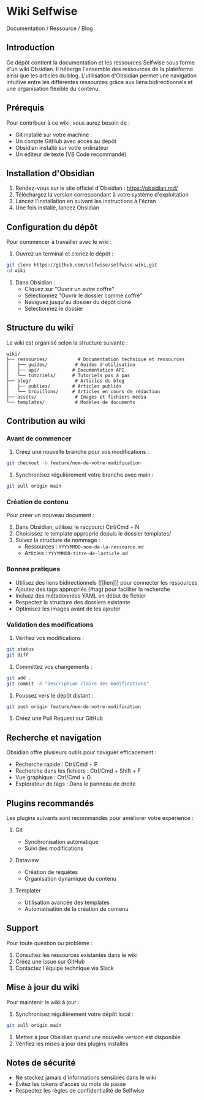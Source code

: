 # Wiki Selfwise 
Documentation / Ressource / Blog

## Introduction

Ce dépôt contient la documentation et les ressources Selfwise sous forme d'un wiki Obsidian. Il héberge l'ensemble des ressources de la plateforme ainsi que les articles du blog. L'utilisation d'Obsidian permet une navigation intuitive entre les différentes ressources grâce aux liens bidirectionnels et une organisation flexible du contenu.

## Prérequis

Pour contribuer à ce wiki, vous aurez besoin de :
- Git installé sur votre machine
- Un compte GitHub avec accès au dépôt
- Obsidian installé sur votre ordinateur
- Un éditeur de texte (VS Code recommandé)

## Installation d'Obsidian

1. Rendez-vous sur le site officiel d'Obsidian : https://obsidian.md/
2. Téléchargez la version correspondant à votre système d'exploitation
3. Lancez l'installation en suivant les instructions à l'écran
4. Une fois installé, lancez Obsidian

## Configuration du dépôt

Pour commencer à travailler avec le wiki :

1. Ouvrez un terminal et clonez le dépôt :
```bash
git clone https://github.com/selfwise/selfwise-wiki.git
cd wiki
```

1. Dans Obsidian :
   - Cliquez sur "Ouvrir un autre coffre"
   - Sélectionnez "Ouvrir le dossier comme coffre"
   - Naviguez jusqu'au dossier du dépôt cloné
   - Sélectionnez le dossier

## Structure du wiki

Le wiki est organisé selon la structure suivante :

```
wiki/
├── ressources/           # Documentation technique et ressources
│   ├── guides/          # Guides d'utilisation
│   ├── api/            # Documentation API
│   └── tutoriels/      # Tutoriels pas à pas
├── blog/                # Articles du blog
│   ├── publies/        # Articles publiés
│   └── brouillons/     # Articles en cours de rédaction
├── assets/              # Images et fichiers média
└── templates/           # Modèles de documents
```

## Contribution au wiki

### Avant de commencer

1. Créez une nouvelle branche pour vos modifications :
```bash
git checkout -b feature/nom-de-votre-modification
```

1. Synchronisez régulièrement votre branche avec main :
```bash
git pull origin main
```

### Création de contenu

Pour créer un nouveau document :

1. Dans Obsidian, utilisez le raccourci Ctrl/Cmd + N
2. Choisissez le template approprié depuis le dossier templates/
3. Suivez la structure de nommage :
   - Ressources : `YYYYMMDD-nom-de-la-ressource.md`
   - Articles : `YYYYMMDD-titre-de-larticle.md`

### Bonnes pratiques

- Utilisez des liens bidirectionnels ([[lien]]) pour connecter les ressources
- Ajoutez des tags appropriés (#tag) pour faciliter la recherche
- Incluez des métadonnées YAML en début de fichier
- Respectez la structure des dossiers existante
- Optimisez les images avant de les ajouter

### Validation des modifications

1. Vérifiez vos modifications :
```bash
git status
git diff
```

1. Committez vos changements :
```bash
git add .
git commit -m "Description claire des modifications"
```

1. Poussez vers le dépôt distant :
```bash
git push origin feature/nom-de-votre-modification
```

1. Créez une Pull Request sur GitHub

## Recherche et navigation

Obsidian offre plusieurs outils pour naviguer efficacement :

- Recherche rapide : Ctrl/Cmd + P
- Recherche dans les fichiers : Ctrl/Cmd + Shift + F
- Vue graphique : Ctrl/Cmd + G
- Explorateur de tags : Dans le panneau de droite

## Plugins recommandés

Les plugins suivants sont recommandés pour améliorer votre expérience :

1. Git
   - Synchronisation automatique
   - Suivi des modifications

2. Dataview
   - Création de requêtes
   - Organisation dynamique du contenu

3. Templater
   - Utilisation avancée des templates
   - Automatisation de la création de contenu

## Support

Pour toute question ou problème :

1. Consultez les ressources existantes dans le wiki
2. Créez une issue sur GitHub
3. Contactez l'équipe technique via Slack

## Mise à jour du wiki

Pour maintenir le wiki à jour :

1. Synchronisez régulièrement votre dépôt local :
```bash
git pull origin main
```

1. Mettez à jour Obsidian quand une nouvelle version est disponible
2. Vérifiez les mises à jour des plugins installés

## Notes de sécurité

- Ne stockez jamais d'informations sensibles dans le wiki
- Évitez les tokens d'accès ou mots de passe
- Respectez les règles de confidentialité de Selfwise
 
